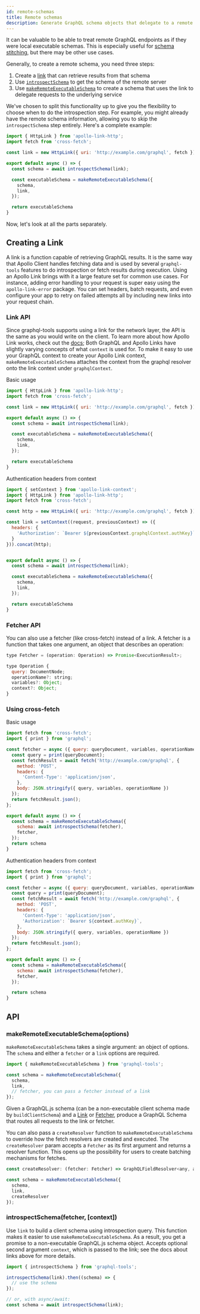 ```yaml
---
id: remote-schemas
title: Remote schemas
description: Generate GraphQL schema objects that delegate to a remote server
---
```


It can be valuable to be able to treat remote GraphQL endpoints as if they were local executable schemas. This is especially useful for [schema stitching](/schema-stitching/), but there may be other use cases.

Generally, to create a remote schema, you need three steps:

1. Create a [link](#creating-a-link) that can retrieve results from that schema
2. Use [`introspectSchema`](#introspectschemafetcher-context) to get the schema of the remote server
3. Use [`makeRemoteExecutableSchema`](#makeremoteexecutableschemaoptions) to create a schema that uses the link to delegate requests to the underlying service

We've chosen to split this functionality up to give you the flexibility to choose when to do the introspection step. For example, you might already have the remote schema information, allowing you to skip the `introspectSchema` step entirely. Here's a complete example:

```js
import { HttpLink } from 'apollo-link-http';
import fetch from 'cross-fetch';

const link = new HttpLink({ uri: 'http://example.com/graphql', fetch });

export default async () => {
  const schema = await introspectSchema(link);

  const executableSchema = makeRemoteExecutableSchema({
    schema,
    link,
  });

  return executableSchema
}

```

Now, let's look at all the parts separately.

## Creating a Link

A link is a function capable of retrieving GraphQL results. It is the same way that Apollo Client handles fetching data and is used by several `graphql-tools` features to do introspection or fetch results during execution. Using an Apollo Link brings with it a large feature set for common use cases. For instance, adding error handling to your request is super easy using the `apollo-link-error` package. You can set headers, batch requests, and even configure your app to retry on failed attempts all by including new links into your request chain.

### Link API

Since graphql-tools supports using a link for the network layer, the API is the same as you would write on the client. To learn more about how Apollo Link works, check out the [docs](https://www.apollographql.com/docs/link/); Both GraphQL and Apollo Links have slightly varying concepts of what `context` is used for. To make it easy to use your GraphQL context to create your Apollo Link context, `makeRemoteExecutableSchema` attaches the context from the graphql resolver onto the link context under `graphqlContext`.

Basic usage

```js
import { HttpLink } from 'apollo-link-http';
import fetch from 'cross-fetch';

const link = new HttpLink({ uri: 'http://example.com/graphql', fetch });

export default async () => {
  const schema = await introspectSchema(link);

  const executableSchema = makeRemoteExecutableSchema({
    schema,
    link,
  });

  return executableSchema
}
```

Authentication headers from context

```js
import { setContext } from 'apollo-link-context';
import { HttpLink } from 'apollo-link-http';
import fetch from 'cross-fetch';

const http = new HttpLink({ uri: 'http://example.com/graphql', fetch });

const link = setContext((request, previousContext) => ({
  headers: {
    'Authorization': `Bearer ${previousContext.graphqlContext.authKey}`,
  }
})).concat(http);


export default async () => {
  const schema = await introspectSchema(link);

  const executableSchema = makeRemoteExecutableSchema({
    schema,
    link,
  });

  return executableSchema
}
```

### Fetcher API

You can also use a fetcher (like cross-fetch) instead of a link. A fetcher is a function that takes one argument, an object that describes an operation:

```js
type Fetcher = (operation: Operation) => Promise<ExecutionResult>;

type Operation {
  query: DocumentNode;
  operationName?: string;
  variables?: Object;
  context?: Object;
}
```

### Using cross-fetch

Basic usage

```js
import fetch from 'cross-fetch';
import { print } from 'graphql';

const fetcher = async ({ query: queryDocument, variables, operationName, context }) => {
  const query = print(queryDocument);
  const fetchResult = await fetch('http://example.com/graphql', {
    method: 'POST',
    headers: {
      'Content-Type': 'application/json',
    },
    body: JSON.stringify({ query, variables, operationName })
  });
  return fetchResult.json();
};

export default async () => {
  const schema = makeRemoteExecutableSchema({
    schema: await introspectSchema(fetcher),
    fetcher,
  });
  return schema
}
```

Authentication headers from context

```js
import fetch from 'cross-fetch';
import { print } from 'graphql';

const fetcher = async ({ query: queryDocument, variables, operationName, context }) => {
  const query = print(queryDocument);
  const fetchResult = await fetch('http://example.com/graphql', {
    method: 'POST',
    headers: {
      'Content-Type': 'application/json',
      'Authorization': `Bearer ${context.authKey}`,
    },
    body: JSON.stringify({ query, variables, operationName })
  });
  return fetchResult.json();
};

export default async () => {
  const schema = makeRemoteExecutableSchema({
    schema: await introspectSchema(fetcher),
    fetcher,
  });

  return schema
}
```

## API

### makeRemoteExecutableSchema(options)

`makeRemoteExecutableSchema` takes a single argument: an object of options. The `schema` and either a `fetcher` or a `link` options are required.

```js
import { makeRemoteExecutableSchema } from 'graphql-tools';

const schema = makeRemoteExecutableSchema({
  schema,
  link,
  // fetcher, you can pass a fetcher instead of a link
});
```

Given a GraphQL.js schema (can be a non-executable client schema made by `buildClientSchema`) and a [Link](#link-api) or [Fetcher](#fetcher-api), produce a GraphQL Schema that routes all requests to the link or fetcher.

You can also pass a `createResolver` function to `makeRemoteExecutableSchema` to override how the fetch resolvers are created and executed. The `createResolver` param accepts a `Fetcher` as its first argument and returns a resolver function. This opens up the possibility for users to create batching mechanisms for fetches.
```js
const createResolver: (fetcher: Fetcher) => GraphQLFieldResolver<any, any> = // . . .

const schema = makeRemoteExecutableSchema({
  schema,
  link,
  createResolver
});
```

### introspectSchema(fetcher, [context])

Use `link` to build a client schema using introspection query. This function makes it easier to use `makeRemoteExecutableSchema`. As a result, you get a promise to a non-executable GraphQL.js schema object. Accepts optional second argument `context`, which is passed to the link; see the docs about links above for more details.

```js
import { introspectSchema } from 'graphql-tools';

introspectSchema(link).then((schema) => {
  // use the schema
});

// or, with async/await:
const schema = await introspectSchema(link);
```
